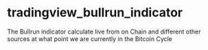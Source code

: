 # tradingview_bullrun_indicator
The Bullrun indicator calculate live from on Chain and different other sources at what point we are currently in the Bitcoin Cycle
